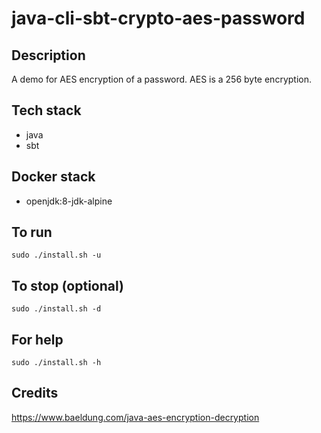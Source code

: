 # java-cli-sbt-crypto-aes-password

## Description
A demo for AES encryption of a password.
AES is a 256 byte encryption.

## Tech stack
- java
- sbt

## Docker stack
- openjdk:8-jdk-alpine

## To run
`sudo ./install.sh -u`

## To stop (optional)
`sudo ./install.sh -d`

## For help
`sudo ./install.sh -h`

## Credits
https://www.baeldung.com/java-aes-encryption-decryption
